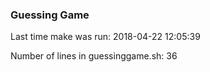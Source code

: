 ### Guessing Game

Last time make was run: 
2018-04-22 12:05:39

Number of lines in guessinggame.sh:
36
